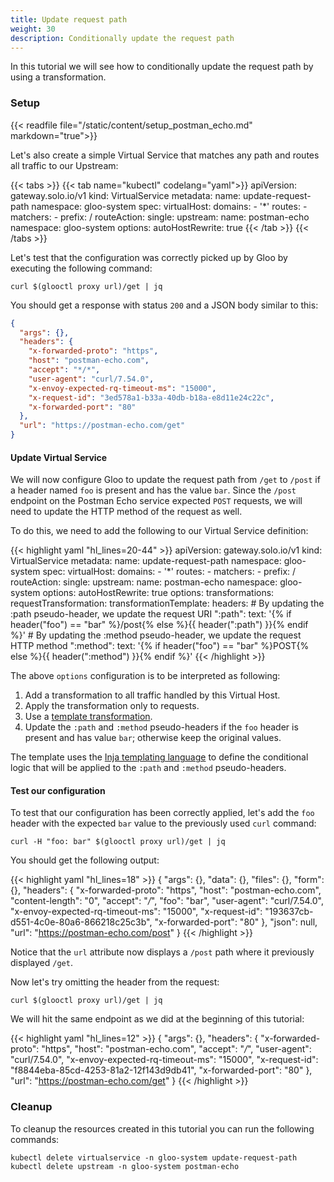```yaml
---
title: Update request path
weight: 30
description: Conditionally update the request path
---
```


In this tutorial we will see how to conditionally update the request path by using a transformation.

### Setup
{{< readfile file="/static/content/setup_postman_echo.md" markdown="true">}}

Let's also create a simple Virtual Service that matches any path and routes all traffic to our Upstream:

{{< tabs >}}
{{< tab name="kubectl" codelang="yaml">}}
apiVersion: gateway.solo.io/v1
kind: VirtualService
metadata:
  name: update-request-path
  namespace: gloo-system
spec:
  virtualHost:
    domains:
    - '*'
    routes:
    - matchers:
       - prefix: /
      routeAction:
        single:
          upstream:
            name: postman-echo
            namespace: gloo-system
      options:
        autoHostRewrite: true
{{< /tab >}}
{{< /tabs >}}

Let's test that the configuration was correctly picked up by Gloo by executing the following command:

```shell
curl $(glooctl proxy url)/get | jq
```

You should get a response with status `200` and a JSON body similar to this:

```json
{
  "args": {},
  "headers": {
    "x-forwarded-proto": "https",
    "host": "postman-echo.com",
    "accept": "*/*",
    "user-agent": "curl/7.54.0",
    "x-envoy-expected-rq-timeout-ms": "15000",
    "x-request-id": "3ed578a1-b33a-40db-b18a-e8d11e24c22c",
    "x-forwarded-port": "80"
  },
  "url": "https://postman-echo.com/get"
}
```

#### Update Virtual Service
We will now configure Gloo to update the request path from `/get` to `/post` if a header named `foo` is present and has 
the value `bar`. Since the `/post` endpoint on the Postman Echo service expected `POST` requests, we will need to update 
the HTTP method of the request as well.

To do this, we need to add the following to our Virtual Service definition:

{{< highlight yaml "hl_lines=20-44" >}}
apiVersion: gateway.solo.io/v1
kind: VirtualService
metadata:
  name: update-request-path
  namespace: gloo-system
spec:
  virtualHost:
    domains:
    - '*'
    routes:
    - matchers:
       - prefix: /
      routeAction:
        single:
          upstream:
            name: postman-echo
            namespace: gloo-system
      options:
        autoHostRewrite: true
    options:
      transformations:
        requestTransformation:
          transformationTemplate:
            headers:
              # By updating the :path pseudo-header, we update the request URI
              ":path":
                text: '{% if header("foo") == "bar" %}/post{% else %}{{ header(":path") }}{% endif %}'
              # By updating the :method pseudo-header, we update the request HTTP method
              ":method":
                text: '{% if header("foo") == "bar" %}POST{% else %}{{ header(":method") }}{% endif %}'
{{< /highlight >}}  

The above `options` configuration is to be interpreted as following:

1. Add a transformation to all traffic handled by this Virtual Host.
1. Apply the transformation only to requests.
1. Use a [template transformation]().
1. Update the `:path` and `:method` pseudo-headers if the `foo` header is present and has value `bar`; otherwise keep the original values.

The template uses the [Inja templating language]() 
to define the conditional logic that will be applied to the `:path` and `:method` pseudo-headers.

#### Test our configuration
To test that our configuration has been correctly applied, let's add the `foo` header with the expected `bar` value to 
the previously used `curl` command:

```shell
curl -H "foo: bar" $(glooctl proxy url)/get | jq
```

You should get the following output:

{{< highlight yaml "hl_lines=18" >}}
{
  "args": {},
  "data": {},
  "files": {},
  "form": {},
  "headers": {
    "x-forwarded-proto": "https",
    "host": "postman-echo.com",
    "content-length": "0",
    "accept": "*/*",
    "foo": "bar",
    "user-agent": "curl/7.54.0",
    "x-envoy-expected-rq-timeout-ms": "15000",
    "x-request-id": "193637cb-d551-4c0e-80a6-866218c25c3b",
    "x-forwarded-port": "80"
  },
  "json": null,
  "url": "https://postman-echo.com/post"
}
{{< /highlight >}} 

Notice that the `url` attribute now displays a `/post` path where it previously displayed `/get`.

Now let's try omitting the header from the request:

```shell
curl $(glooctl proxy url)/get | jq
```

We will hit the same endpoint as we did at the beginning of this tutorial:

{{< highlight yaml "hl_lines=12" >}}
{
  "args": {},
  "headers": {
    "x-forwarded-proto": "https",
    "host": "postman-echo.com",
    "accept": "*/*",
    "user-agent": "curl/7.54.0",
    "x-envoy-expected-rq-timeout-ms": "15000",
    "x-request-id": "f8844eba-85cd-4253-81a2-12f143d9db41",
    "x-forwarded-port": "80"
  },
  "url": "https://postman-echo.com/get"
}
{{< /highlight >}} 

### Cleanup
To cleanup the resources created in this tutorial you can run the following commands:

```shell
kubectl delete virtualservice -n gloo-system update-request-path
kubectl delete upstream -n gloo-system postman-echo
```